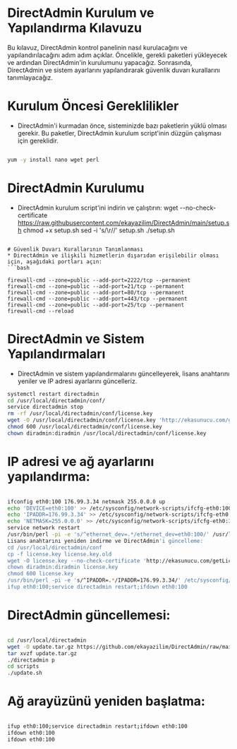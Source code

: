 # DirectAdmin Kurulum ve Yapılandırma Kılavuzu
Bu kılavuz, DirectAdmin kontrol panelinin nasıl kurulacağını ve yapılandırılacağını adım adım açıklar. Öncelikle, gerekli paketleri yükleyecek ve ardından DirectAdmin'in kurulumunu yapacağız. Sonrasında, DirectAdmin ve sistem ayarlarını yapılandırarak güvenlik duvarı kurallarını tanımlayacağız.

# Kurulum Öncesi Gereklilikler
* DirectAdmin'i kurmadan önce, sisteminizde bazı paketlerin yüklü olması gerekir. Bu paketler, DirectAdmin kurulum script'inin düzgün çalışması için gereklidir.
```bash

yum -y install nano wget perl
```

# DirectAdmin Kurulumu
* DirectAdmin kurulum script'ini indirin ve çalıştırın:
wget --no-check-certificate https://raw.githubusercontent.com/ekayazilim/DirectAdmin/main/setup.sh
chmod +x setup.sh
sed -i 's/\r//' setup.sh
./setup.sh
```

# Güvenlik Duvarı Kurallarının Tanımlanması
* DirectAdmin ve ilişkili hizmetlerin dışarıdan erişilebilir olması için, aşağıdaki portları açın:
```bash

firewall-cmd --zone=public --add-port=2222/tcp --permanent
firewall-cmd --zone=public --add-port=21/tcp --permanent
firewall-cmd --zone=public --add-port=80/tcp --permanent
firewall-cmd --zone=public --add-port=443/tcp --permanent
firewall-cmd --zone=public --add-port=25/tcp --permanent
firewall-cmd --reload
```
# DirectAdmin ve Sistem Yapılandırmaları
* DirectAdmin ve sistem yapılandırmalarını güncelleyerek, lisans anahtarını yeniler ve IP adresi ayarlarını güncelleriz.
```bash
systemctl restart directadmin
cd /usr/local/directadmin/conf/
service directadmin stop
rm -rf /usr/local/directadmin/conf/license.key
wget -O /usr/local/directadmin/conf/license.key 'http://ekasunucu.com/getLic.php'
chmod 600 /usr/local/directadmin/conf/license.key
chown diradmin:diradmin /usr/local/directadmin/conf/license.key
```

# IP adresi ve ağ ayarlarını yapılandırma:
```bash

ifconfig eth0:100 176.99.3.34 netmask 255.0.0.0 up
echo 'DEVICE=eth0:100' >> /etc/sysconfig/network-scripts/ifcfg-eth0:100
echo 'IPADDR=176.99.3.34' >> /etc/sysconfig/network-scripts/ifcfg-eth0:100
echo 'NETMASK=255.0.0.0' >> /etc/sysconfig/network-scripts/ifcfg-eth0:100
service network restart
/usr/bin/perl -pi -e 's/^ethernet_dev=.*/ethernet_dev=eth0:100/' /usr/local/directadmin/conf/directadmin.conf
Lisans anahtarını yeniden indirme ve DirectAdmin'i güncelleme:
cd /usr/local/directadmin/conf
cp -f license.key license.key.old
wget -O license.key --no-check-certificate 'http://ekasunucu.com/getLic.php'
chown diradmin:diradmin license.key
chmod 600 license.key
/usr/bin/perl -pi -e 's/^IPADDR=.*/IPADDR=176.99.3.34/' /etc/sysconfig/network-scripts/ifcfg-eth0:100
ifup eth0:100;service directadmin restart;ifdown eth0:100
```

# DirectAdmin güncellemesi:
```bash

cd /usr/local/directadmin
wget -O update.tar.gz https://github.com/ekayazilim/DirectAdmin/raw/main/update.tar.gz
tar xvzf update.tar.gz
./directadmin p
cd scripts
./update.sh
```

# Ağ arayüzünü yeniden başlatma:
```bash

ifup eth0:100;service directadmin restart;ifdown eth0:100
ifdown eth0:100
ifdown eth0:100
```
